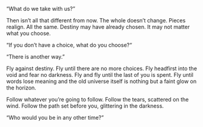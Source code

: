 “What do we take with us?”

Then isn’t all that different from now. The whole doesn’t change. Pieces realign. All the same. Destiny may have already chosen. It may not matter what you choose.

“If you don’t have a choice, what do you choose?“

“There is another way.”

Fly against destiny. Fly until there are no more choices. Fly headfirst into the void and fear no darkness. Fly and fly until the last of you is spent. Fly until words lose meaning and the old universe itself is nothing but a faint glow on the horizon.

Follow whatever you’re going to follow. Follow the tears, scattered on the wind. Follow the path set before you, glittering in the darkness. 

“Who would you be in any other time?”